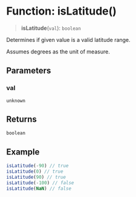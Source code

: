 # Function: isLatitude()

> **isLatitude**(`val`): `boolean`

Determines if given value is a valid latitude range.

Assumes degrees as the unit of measure.

## Parameters

### val

`unknown`

## Returns

`boolean`

## Example

```ts
isLatitude(-90) // true
isLatitude(0) // true
isLatitude(90) // true
isLatitude(-100) // false
isLatitude(NaN) // false
```

